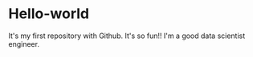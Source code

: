 # Hello-world
It's my first repository with Github. It's so fun!!
I'm a good data scientist engineer.
